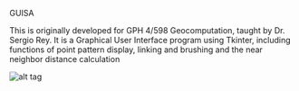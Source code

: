 GUISA

This is originally developed for GPH 4/598 Geocomputation, taught by Dr. Sergio Rey. It is a Graphical User Interface program using Tkinter, including functions of point pattern display, linking and brushing and the near neighbor distance calculation


![alt tag](https://raw.githubusercontent.com/vickyting0910/GUISA/master/GUISA.PNG)
